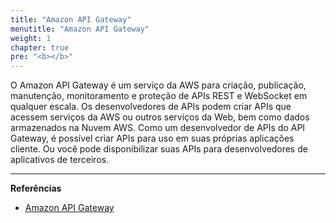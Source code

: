 ```yaml
---
title: "Amazon API Gateway"
menutitle: "Amazon API Gateway"
weight: 1
chapter: true
pre: "<b></b>"
---
```


O Amazon API Gateway é um serviço da AWS para criação, publicação, manutenção, monitoramento e proteção de APIs REST e WebSocket em qualquer escala. Os desenvolvedores de APIs podem criar APIs que acessem serviços da AWS ou outros serviços da Web, bem como dados armazenados na Nuvem AWS. Como um desenvolvedor de APIs do API Gateway, é possível criar APIs para uso em suas próprias aplicações cliente. Ou você pode disponibilizar suas APIs para desenvolvedores de aplicativos de terceiros.


---
**Referências**
- [Amazon API Gateway](https://docs.aws.amazon.com/pt_br/apigateway/latest/developerguide/welcome.html)